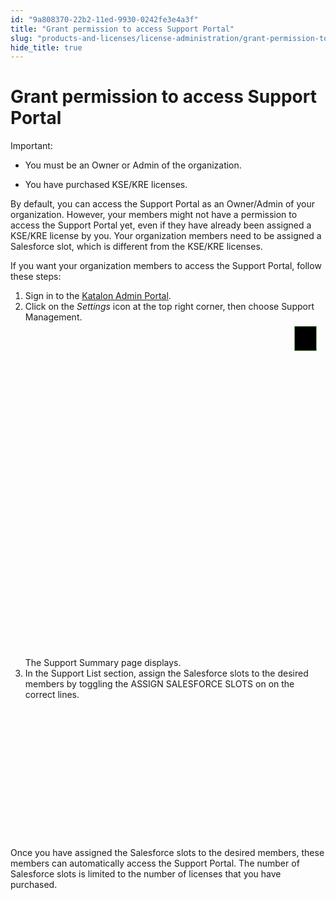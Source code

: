 ```yaml
---
id: "9a808370-22b2-11ed-9930-0242fe3e4a3f"
title: "Grant permission to access Support Portal"
slug: "products-and-licenses/license-administration/grant-permission-to-access-support-portal"
hide_title: true
---
```


# <a id="task-147" class="anchor_top_offset"/><a id="ariaid-title1" class="anchor_top_offset"/>Grant permission to access Support Portal

<section xmlns="http://www.w3.org/1999/xhtml" className="section context"><div className="note important note_important"><span className="note__title">Important:</span>      <ul className="ul"><li className="li">         <p className="p">You must be an Owner or Admin of the organization.</p>       </li><li className="li"><p className="p">You have purchased KSE/KRE licenses.</p></li></ul>   </div>   <p className="p"> By default, you can access the Support Portal as an Owner/Admin of your organization. However, your members might not have a permission to access the Support Portal yet, even if they have already been assigned a KSE/KRE license by you. Your organization members need to be assigned a Salesforce slot, which is  different from the KSE/KRE licenses. </p><p className="p"> If you want your organization members to access the Support Portal, follow these steps:</p> </section> 
<ol xmlns="http://www.w3.org/1999/xhtml" className="ol steps"><li className="li step stepexpand"><span className="ph cmd">Sign in to the <a className="xref j-external-link" href="https://my.katalon.com/home" target="_blank">Katalon Admin Portal</a>.</span></li><li className="li step stepexpand"><span className="ph cmd"> Click on the <em className="ph i">Settings</em> icon at the top right corner, then choose <span className="ph uicontrol">Support Management</span>.</span><div className="itemgroup info">       <svg xmlns="http://www.w3.org/2000/svg" height={648} id="svgcontent" overflow="visible" viewBox="0 0 581 648" width={581} x={581} y={648} className="anchor_top_offset"><g style={{pointerEvents: 'all'}}><title style={{pointerEvents: 'inherit'}}>Layer 1            </title><image height={648} id="svg_42bb6584-1afa-4328-a949-301bcc3cf42b" width={581} actuate="onLoad" show="embed" type="simple" resource-uuid="9a7f23e0-22b2-11ed-9930-0242fe3e4a3f" href="/9a7f23e0-22b2-11ed-9930-0242fe3e4a3f.png" className="anchor_top_offset" /><rect fill="#000000" fillOpacity={0} height={66} id="svg_1" rx={5} ry={5} stroke="#6bb545" strokeOpacity={1} strokeWidth={4} style={{pointerEvents: 'inherit'}} width={471} x={88} y={576} className="anchor_top_offset" /><rect fill="#000000" fillOpacity={0} height="47.00000238418579" id="svg_2" rx={5} ry={5} stroke="#6bb545" strokeOpacity={1} strokeWidth={4} width="41.999999046325684" x="521.0000009536743" y="7.999997615814209" className="anchor_top_offset" /></g></svg>     </div><div className="itemgroup info">The <span className="ph uicontrol">Support Summary</span> page displays. </div></li><li className="li step stepexpand"><span className="ph cmd">In the <span className="ph uicontrol">Support List</span> section, assign the Salesforce slots to the desired members by toggling the <span className="ph uicontrol">ASSIGN SALESFORCE SLOTS</span> on on the correct lines.</span><div className="itemgroup info">       <svg xmlns="http://www.w3.org/2000/svg" height={355} id="svg_c39484f2-9708-4ed3-807e-4011ecd2d37e" overflow="visible" viewBox="0 0 768 355" width={768} x={768} y={355} className="anchor_top_offset"><g style={{pointerEvents: 'all'}}><title style={{pointerEvents: 'inherit'}}>Layer 1            </title><image height={355} id="svg_512ff68b-c2b7-436c-944e-fdab26e6e462" width={768} actuate="onLoad" show="embed" type="simple" resource-uuid="9a800e40-22b2-11ed-9930-0242fe3e4a3f" href="/9a800e40-22b2-11ed-9930-0242fe3e4a3f.jpeg" className="anchor_top_offset" /><rect fill="#000000" fillOpacity={0} height={89} id="svg_db81dfa8-4ebe-4be8-b29e-f7fba2121661" rx={5} ry={5} stroke="#6bb545" strokeOpacity={1} strokeWidth={4} style={{pointerEvents: 'inherit'}} width={104} x="526.5" y="230.5" className="anchor_top_offset" /></g></svg>     </div></li></ol> 
<section xmlns="http://www.w3.org/1999/xhtml" className="section result">Once you have assigned the Salesforce slots to the desired members, these members can automatically access the Support Portal. The number of Salesforce slots is limited to the number of licenses that you have purchased.</section> 
